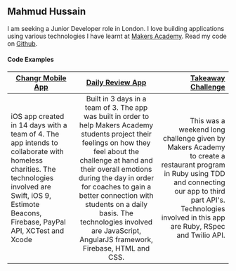## Mahmud Hussain

I am seeking a Junior Developer role in London. I love building applications using various technologies I have learnt at [Makers Academy](http://www.makersacademy.com/). Read my code on [Github](https://github.com/MahmudH/).

#### Code Examples

| [Changr Mobile App](https://github.com/MahmudH/changr)       | [Daily Review App](https://github.com/MahmudH/daily_review_app) | [Takeaway Challenge](https://github.com/MahmudH/takeaway-challenge)   |
| ------------- |:-------------:   | -----:               |
| iOS app created in 14 days with a team of 4. The app intends to collaborate with homeless charities. The technologies involved are Swift, iOS 9, Estimote Beacons, Firebase, PayPal API, XCTest and Xcode     | Built in 3 days in a team of 3. The app was built in order to help Makers Academy students project their feelings on how they feel about the challenge at hand and their overall emotions during the day in order for coaches to gain a better connection with students on a daily basis. The technologies involved are JavaScript, AngularJS framework, Firebase, HTML and CSS.   | This was a weekend long challenge given by Makers Academy to create a restaurant program in Ruby using TDD and connecting our app to third part API's. Technologies involved in this app are Ruby, RSpec and Twilio API.                  |
